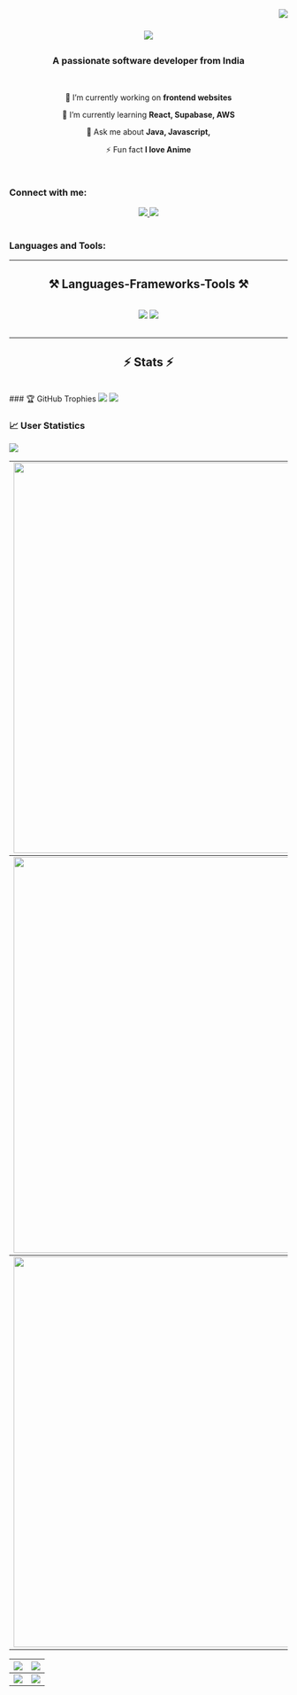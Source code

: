 <img align="right" src="https://visitor-badge.laobi.icu/badge?page_id=salesp07.salesp07" />

<h1 align="center">
    <p align="center" color="#36BCF7FF"><img src="https://readme-typing-svg.herokuapp.com/?lines=I%27m+a+Frontend+Developer;I%27m+an+Engineer;I%27m+an+anime+lover"></p>


</h1>

<h3 align="center">A passionate software developer from India</h3>

<br/>
<div align="center">
 
 🔭 I’m currently working on **frontend websites**
 
 🌱 I’m currently learning **React, Supabase, AWS**

💬 Ask me about **Java, Javascript,**

⚡ Fun fact **I love Anime**

 </div>

 <br>

<h3 align="left">Connect with me:</h3>
<p align="left">
    <div align="center"> 
  <a href="bajpaitusharrock99@gmail.com">
    <img src="https://img.shields.io/badge/Gmail-333333?style=for-the-badge&logo=gmail&logoColor=red" />
  </a>
  <a href="https://www.linkedin.com/in/tushar-bajpai-67b778337/" target="_blank">
    <img src="https://img.shields.io/badge/LinkedIn-0077B5?style=for-the-badge&logo=linkedin&logoColor=white" target="_blank" />
  </a>
  
</div>
<br>
 



<h3 align="left">Languages and Tools:</h3>
<hr/>
 
<h2 align="center">⚒️ Languages-Frameworks-Tools ⚒️</h2>
<br/>
<div align="center">
    <img src="https://skillicons.dev/icons?i=react,bootstrap,html,css,vscode,github,figma,tailwind,git" />
    <img src="https://skillicons.dev/icons?i=nodejs,python,javascript,typescript,express,firebase,c,java,mysql" /><br>
</div>

<br/>
<hr/>
<h2 align="center">⚡ Stats ⚡</h2>
<br>
### 🏆 GitHub Trophies
<img src="https://user-images.githubusercontent.com/73097560/115834477-dbab4500-a447-11eb-908a-139a6edaec5c.gif">

<a href="https://github-trophies.vercel.app/?username=tushar-bajpai" target="_blank">
  <img src="https://github-trophies.vercel.app/?username=tushar-bajpai&theme=radical&margin-w=4&margin-h=4">
</a>




### 📈 User Statistics
<img src="https://user-images.githubusercontent.com/73097560/115834477-dbab4500-a447-11eb-908a-139a6edaec5c.gif">

<table>
  <tbody>
    <tr>
      <td>
        <a href="https://github-readme-streak-stats.herokuapp.com/?user=tushar-bajpai">
          <img width="705" src="https://github-readme-streak-stats.herokuapp.com/?user=tushar-bajpai&bg_color=30,e96443,904e95&title_color=fff&text_color=fff&theme=radical&hide_border=true">
        </a>
      </td>
    </tr>
  </tbody>
  <tbody>
    <tr>
      <td>
        <a href="https://github-profile-summary-cards.vercel.app/api/cards/profile-details?username=tushar-bajpai">
          <img width="715" src="https://github-profile-summary-cards.vercel.app/api/cards/profile-details?username=tushar-bajpai&theme=dracula"/>
        </a>
      </td>
    </tr>
  </tbody>
  <tbody>
    <tr>
      <td>
        <a href="https://github-readme-activity-graph.vercel.app/graph?username=tushar-bajpai">
          <img width="705" src="https://github-readme-activity-graph.vercel.app/graph?username=tushar-bajpai&theme=dracula">
        </a>
      </td>
    </tr>
  </tbody>
</table>

<table>
  <tbody>
    <tr>
      <th>
        <a href="https://github-profile-summary-cards.vercel.app/api/cards/repos-per-language?username=tushar-bajpai">
          <img src="https://github-profile-summary-cards.vercel.app/api/cards/repos-per-language?username=tushar-bajpai&theme=dracula"/>
        </a>
      </th>
      <th>
        <a href="https://github-profile-summary-cards.vercel.app/api/cards/most-commit-language?username=tushar-bajpai&">
          <img src="https://github-profile-summary-cards.vercel.app/api/cards/most-commit-language?username=tushar-bajpai&theme=dracula"/>
        </a>
      </th>
    </tr>
  </tbody>
  <tbody>
    <tr>
      <td>
        <a href="https://github-profile-summary-cards.vercel.app/api/cards/stats?username=tushar-bajpai">
          <img src="https://github-profile-summary-cards.vercel.app/api/cards/stats?username=tushar-bajpai&theme=dracula"/>
        </a>
      </td>
      <td>
        <a href="https://github-profile-summary-cards.vercel.app/api/cards/productive-time?username=tushar-bajpai">
          <img src="https://github-profile-summary-cards.vercel.app/api/cards/productive-time?username=tushar-bajpai&theme=dracula"/>
        </a>
      </td>
    </tr>
  </tbody>
</table>
